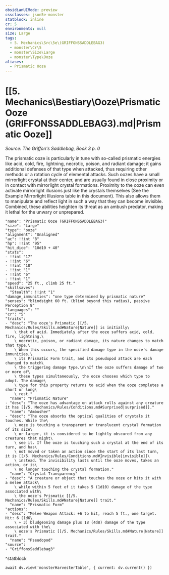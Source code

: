 ```yaml
---
obsidianUIMode: preview
cssclasses: json5e-monster
statblock: inline
cr: 5
environments: null
size: Large
tags:
  - 5. Mechanics\Src\5e\(GRIFFONSSADDLEBAG3)
  - monster\Cr\5
  - monster\Size\Large
  - monster\Type\Ooze
aliases:
  - Prismatic Ooze
---
```

# [[5. Mechanics\Bestiary\Ooze\Prismatic Ooze (GRIFFONSSADDLEBAG3).md|Prismatic Ooze]]
*Source: The Griffon's Saddlebag, Book 3 p. 0*

The prismatic ooze is particularly in tune with so-called prismatic energies like acid, cold, fire, lightning, necrotic, poison, and radiant damage; it gains additional defenses of that type when attacked, thus requiring other methods or a rotation cycle of elemental attacks. Such oozes have a small mirrorlight crystal at their center, and are usually found in close proximity or in contact with mirrorlight crystal formations. Proximity to the ooze can even activate mirrorlight illusions just like the crystals themselves (See the Example Mirrorlight Illusions table in this document). This also allows them to manipulate and reflect light in such a way that they can become invisible. Combined, these abilities heighten its threat as an ambush predator, making it lethal for the unwary or unprepared.

```statblock
"name": "Prismatic Ooze (GRIFFONSSADDLEBAG3)"
"size": "Large"
"type": "ooze"
"alignment": "Unaligned"
"ac": !!int "8"
"hp": !!int "95"
"hit_dice": "10d10 + 40"
"stats":
- !!int "17"
- !!int "6"
- !!int "18"
- !!int "1"
- !!int "6"
- !!int "1"
"speed": "25 ft., climb 25 ft."
"skillsaves":
  "Stealth": !!int "1"
"damage_immunities": "one type determined by prismatic nature"
"senses": "blindsight 60 ft. (blind beyond this radius), passive Perception 8"
"languages": ""
"cr": "5"
"traits":
- "desc": "The ooze's Prismatic [[/5. Mechanics/Rules/Skills.md#Nature|Nature]] is initially\
    \ that of acid. Immediately after the ooze suffers acid, cold, fire, lightning,\
    \ necrotic, poison, or radiant damage, its nature changes to match that type.\
    \ When this occurs, the specified damage type in the ooze's damage immunities,\
    \ its Prismatic Form trait, and its pseudopod attack are each changed to match\
    \ the triggering damage type.\n\nIf the ooze suffers damage of two or more of\
    \ these types simultaneously, the ooze chooses which type to adopt. The damage\
    \ type for this property returns to acid when the ooze completes a short or long\
    \ rest."
  "name": "Prismatic Nature"
- "desc": "The ooze has advantage on attack rolls against any creature it has [[/5. Mechanics/Rules/Conditions.md#Surprised|surprised]]."
  "name": "Ambusher"
- "desc": "The ooze absorbs the optical qualities of crystals it touches. While the\
    \ ooze is touching a transparent or translucent crystal formation of its size\
    \ or larger, it is considered to be lightly obscured from any creatures that might\
    \ see it. If the ooze is touching such a crystal at the end of its turn, and has\
    \ not moved or taken an action since the start of its last turn, it is [[/5. Mechanics/Rules/Conditions.md#Invisible|invisible]]\
    \ instead. The invisibility lasts until the ooze moves, takes an action, or is\
    \ no longer touching the crystal formation."
  "name": "Crystal Transparency"
- "desc": "A creature or object that touches the ooze or hits it with a melee attack\
    \ while within 5 feet of it takes 5 (1d10) damage of the type associated with\
    \ the ooze's Prismatic [[/5. Mechanics/Rules/Skills.md#Nature|Nature]] trait."
  "name": "Prismatic Form"
"actions":
- "desc": "Melee Weapon Attack: +6 to hit, reach 5 ft., one target. Hit: 6 (1d6\
    \ + 3) bludgeoning damage plus 18 (4d8) damage of the type associated with the\
    \ ooze's Prismatic [[/5. Mechanics/Rules/Skills.md#Nature|Nature]] trait."
  "name": "Pseudopod"
"source":
- "GriffonsSaddlebag3"
```
^statblock

```dataviewjs
await dv.view('monsterHarvesterTable', { current: dv.current() })
```
